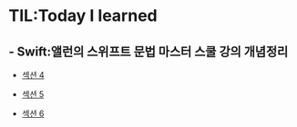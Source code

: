 # TIL:Today I learned

## - Swift:앨런의 스위프트 문법 마스터 스쿨 강의 개념정리

- [섹션 4](https://github.com/ios-Jay/TIL/blob/main/swift/%EC%84%B9%EC%85%98%204/Get%20Ready.playground/%EC%84%B9%EC%85%98%204.md)

- [섹션 5](https://github.com/ios-Jay/TIL/blob/main/swift/%EC%84%B9%EC%85%98%205/%EC%84%B9%EC%85%98%205.md)

- [섹션 6](https://github.com/ios-Jay/TIL/blob/main/swift/%EC%84%B9%EC%85%98%206/%EC%84%B9%EC%85%98%206.md)
